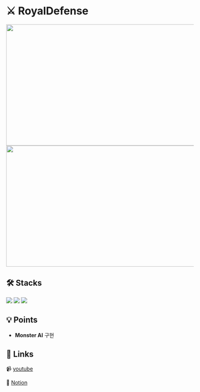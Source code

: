 # ⚔ RoyalDefense
<img src="https://github.com/LeeYuJoung/RoyalDefense/blob/main/Intro_Image.png" width="550" height="325"/><img src="https://github.com/LeeYuJoung/RoyalDefense/blob/main/InGame_Image.png" width="550" height="325"/>

## 🛠 Stacks
![](https://img.shields.io/badge/Windows-0078D6?style=for-the-badge&logo=windows&logoColor=white)
![](https://img.shields.io/badge/Unity-100000?style=for-the-badge&logo=unity&logoColor=white) 
![](https://img.shields.io/badge/C%23-239120?style=for-the-badge&logo=c-sharp&logoColor=white)

## 💡 Points
+ **Monster AI** 구현

## 🔗 Links
 📹 [youtube](https://youtu.be/ZUyHROVLqVg)
 
 📒 [Notion](https://www.notion.so/Royal-Defense-0e1e72b8a303413795e148e61015336c)
